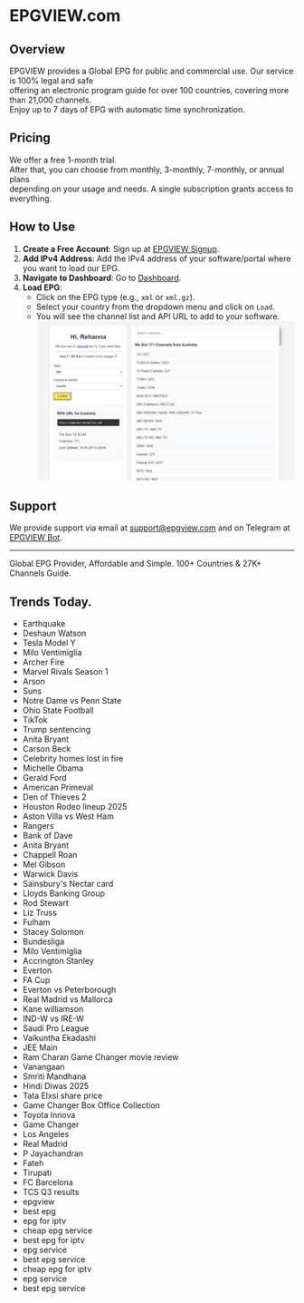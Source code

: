 # EPGVIEW.com



## Overview
EPGVIEW provides a Global EPG for public and commercial use. Our service is 100% legal and safe\
offering an electronic program guide for over 100 countries, covering more than 21,000 channels.\
Enjoy up to 7 days of EPG with automatic time synchronization.

## Pricing
We offer a free 1-month trial. \
After that, you can choose from monthly, 3-monthly, 7-monthly, or annual plans \
depending on your usage and needs. A single subscription grants access to everything.

## How to Use
1. **Create a Free Account**: Sign up at [EPGVIEW Signup](https://epgview.com/signup.php).
2. **Add IPv4 Address**: Add the IPv4 address of your software/portal where you want to load our EPG.
3. **Navigate to Dashboard**: Go to [Dashboard](https://epgview.com/dashboard.php).
4. **Load EPG**:
   - Click on the EPG type (e.g., `xml` or `xml.gz`).
   - Select your country from the dropdown menu and click on `Load`.
   - You will see the channel list and API URL to add to your software.
![EPGVIEW](img/dashboard.png)
## Support
We provide support via email at [support@epgview.com](mailto:support@epgview.com) and on Telegram at [EPGVIEW Bot](https://t.me/epgview_bot).

---

Global EPG Provider, Affordable and Simple. 100+ Countries & 27K+ Channels Guide.

## Trends Today.

- Earthquake
- Deshaun Watson
- Tesla Model Y
- Milo Ventimiglia
- Archer Fire
- Marvel Rivals Season 1
- Arson
- Suns
- Notre Dame vs Penn State
- Ohio State Football
- TikTok
- Trump sentencing
- Anita Bryant
- Carson Beck
- Celebrity homes lost in fire
- Michelle Obama
- Gerald Ford
- American Primeval
- Den of Thieves 2
- Houston Rodeo lineup 2025
- Aston Villa vs West Ham
- Rangers
- Bank of Dave
- Anita Bryant
- Chappell Roan
- Mel Gibson
- Warwick Davis
- Sainsbury's Nectar card
- Lloyds Banking Group
- Rod Stewart
- Liz Truss
- Fulham
- Stacey Solomon
- Bundesliga
- Milo Ventimiglia
- Accrington Stanley
- Everton
- FA Cup
- Everton vs Peterborough
- Real Madrid vs Mallorca
- Kane williamson
- IND-W vs IRE-W
- Saudi Pro League
- Vaikuntha Ekadashi
- JEE Main
- Ram Charan Game Changer movie review
- Vanangaan
- Smriti Mandhana
- Hindi Diwas 2025
- Tata Elxsi share price
- Game Changer Box Office Collection
- Toyota Innova
- Game Changer
- Los Angeles
- Real Madrid
- P Jayachandran
- Fateh
- Tirupati
- FC Barcelona
- TCS Q3 results
- epgview
- best epg
- epg for iptv
- cheap epg service
- best epg for iptv
- epg service
- best epg service
- cheap epg for iptv
- epg service
- best epg service
